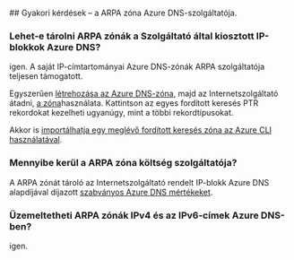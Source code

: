 <BR> 
## <a name="faq---hosting-your-arpa-zone-in-azure-dns"></a>Gyakori kérdések – a ARPA zóna Azure DNS-szolgáltatója.

### <a name="can-i-host-arpa-zones-for-my-isp-assigned-ip-blocks-on-azure-dns"></a>Lehet-e tárolni ARPA zónák a Szolgáltató által kiosztott IP-blokkok Azure DNS?
igen. A saját IP-címtartományai Azure DNS-zónák ARPA szolgáltatója teljesen támogatott.

Egyszerűen [létrehozása az Azure DNS-zóna](dns-getstarted-create-dnszone.md), majd az Internetszolgáltató átadni, [a zóna](dns-domain-delegation.md)használata.  Kattintson az egyes fordított keresés PTR rekordokat kezelheti ugyanúgy, mint a többi rekordtípusokat.

Akkor is [importálhatja egy meglévő fordított keresés zóna az Azure CLI használatával](dns-import-export.md).

### <a name="how-much-does-hosting-my-arpa-zone-cost"></a>Mennyibe kerül a ARPA zóna költség szolgáltatója?
A ARPA zónát tároló az Internetszolgáltató rendelt IP-blokk Azure DNS alapdíjával díjazott [szabványos Azure DNS mértékeket](https://azure.microsoft.com/pricing/details/dns/).

### <a name="can-i-host-arpa-zones-for-both-ipv4-and-ipv6-addresses-in-azure-dns"></a>Üzemeltetheti ARPA zónák IPv4 és az IPv6-címek Azure DNS-ben?
igen.